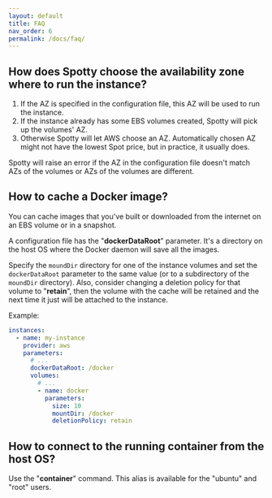 ```yaml
---
layout: default
title: FAQ
nav_order: 6
permalink: /docs/faq/
---
```


## How does Spotty choose the availability zone where to run the instance?

1. If the AZ is specified in the configuration file, this AZ will be used to run the instance.
2. If the instance already has some EBS volumes created, Spotty will pick up the volumes' AZ.
3. Otherwise Spotty will let AWS choose an AZ. Automatically chosen AZ might not have the 
lowest Spot price, but in practice, it usually does.

Spotty will raise an error if the AZ in the configuration file doesn't match AZs of the volumes 
or AZs of the volumes are different.


## How to cache a Docker image?

You can cache images that you've built or downloaded from the internet on an EBS volume or in a snapshot.

A configuration file has the "__dockerDataRoot__" parameter. It's a directory on the host OS where the Docker 
daemon will save all the images.

Specify the `moundDir` directory for one of the instance volumes and set the `dockerDataRoot` parameter
to the same value (or to a subdirectory of the `moundDir` directory). Also, consider changing a deletion policy
for that volume to "__retain__", then the volume with the cache will be retained and the next time it just will be 
attached to the instance.

Example:
```yaml
instances:
  - name: my-instance
    provider: aws
    parameters:
      # ...
      dockerDataRoot: /docker
      volumes:
        # ...
        - name: docker
          parameters:
            size: 10
            mountDir: /docker
            deletionPolicy: retain
```

## How to connect to the running container from the host OS?

Use the "__container__" command. This alias is available for the "ubuntu" and "root" users.
